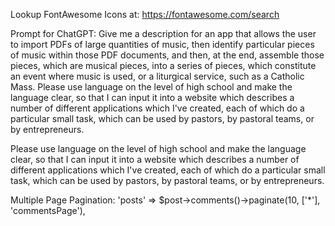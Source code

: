 Lookup FontAwesome Icons at:
https://fontawesome.com/search


Prompt for ChatGPT:
Give me a description for an app that allows the user to import PDFs of large quantities of music, then identify particular pieces of music within those PDF documents, and then, at the end, assemble those pieces, which are musical pieces, into a series of pieces, which constitute an event where music is used, or a liturgical service, such as a Catholic Mass. Please use language on the level of high school and make the language clear, so that I can input it into a website which describes a number of different applications which I've created, each of which do a particular small task, which can be used by pastors, by pastoral teams, or by entrepreneurs.


Please use language on the level of high school and make the language clear, so that I can input it into a website which describes a number of different applications which I've created, each of which do a particular small task, which can be used by pastors, by pastoral teams, or by entrepreneurs.


Multiple Page Pagination:
'posts' => $post->comments()->paginate(10, ['*'], 'commentsPage'),
